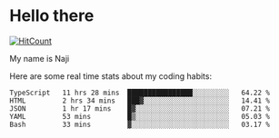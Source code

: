 # Hello there

[![HitCount](http://hits.dwyl.com/na-ji/na-ji.svg)](https://youtu.be/dQw4w9WgXcQ)

My name is Naji

Here are some real time stats about my coding habits:

<!--START_SECTION:waka-->
```text
TypeScript   11 hrs 28 mins  ████████████████░░░░░░░░░   64.22 % 
HTML         2 hrs 34 mins   ███▓░░░░░░░░░░░░░░░░░░░░░   14.41 % 
JSON         1 hr 17 mins    █▓░░░░░░░░░░░░░░░░░░░░░░░   07.21 % 
YAML         53 mins         █▒░░░░░░░░░░░░░░░░░░░░░░░   05.03 % 
Bash         33 mins         ▓░░░░░░░░░░░░░░░░░░░░░░░░   03.17 % 
```
<!--END_SECTION:waka-->
